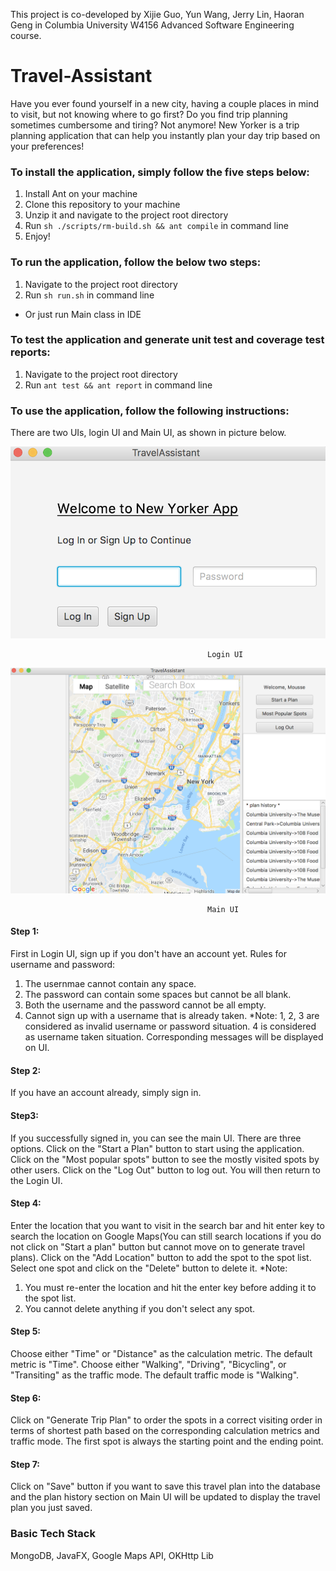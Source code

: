 This project is co-developed by Xijie Guo, Yun Wang, Jerry Lin, Haoran Geng in Columbia University W4156 Advanced Software Engineering course.
# Travel-Assistant

Have you ever found yourself in a new city, having a couple places in mind to visit, but not knowing where to go first? Do you find trip planning sometimes cumbersome and tiring? Not anymore! New Yorker is a trip planning application that can help you instantly plan your day trip based on your preferences!


### To install the application, simply follow the five steps below:
1. Install Ant on your machine
2. Clone this repository to your machine
3. Unzip it and navigate to the project root directory
4. Run `sh ./scripts/rm-build.sh && ant compile` in command line
5. Enjoy!

### To run the application, follow the below two steps:
1. Navigate to the project root directory
2. Run `sh run.sh` in command line
* Or just run Main class in IDE

### To test the application and generate unit test and coverage test reports:
1. Navigate to the project root directory
2. Run `ant test && ant report` in command line

### To use the application, follow the following instructions:
There are two UIs, login UI and Main UI, as shown in picture below.

![Screenshot](LoginUI.png)

                                                Login UI
                            
![Screenshot](MainUI.png)

                                                Main UI


#### Step 1: 
First in Login UI, sign up if you don't have an account yet.
Rules for username and password:
1. The usernmae cannot contain any space.
2. The password can contain some spaces but cannot be all blank.
3. Both the username and the password cannot be all empty.
4. Cannot sign up with a username that is already taken.
*Note: 1, 2, 3 are considered as invalid username or password situation. 4 is considered as username taken situation. Corresponding messages will be displayed on UI.


#### Step 2: 
If you have an account already, simply sign in.


#### Step3:
If you successfully signed in, you can see the main UI. There are three options.
Click on the "Start a Plan" button to start using the application.
Click on the "Most popular spots" button to see the mostly visited spots by other users.
Click on the "Log Out" button to log out. You will then return to the Login UI.


#### Step 4: 
Enter the location that you want to visit in the search bar and hit enter key to search the location on Google Maps(You can still search locations if you do not click on "Start a plan" button but cannot move on to generate travel plans).
Click on the "Add Location" button to add the spot to the spot list.
Select one spot and click on the "Delete" button to delete it. 
*Note: 
1. You must re-enter the location and hit the enter key before adding it to the spot list.
2. You cannot delete anything if you don't select any spot.


#### Step 5:
Choose either "Time" or "Distance" as the calculation metric. The default metric is "Time".
Choose either "Walking", "Driving", "Bicycling", or "Transiting" as the traffic mode. The default traffic mode is "Walking".

#### Step 6:
Click on "Generate Trip Plan" to order the spots in a correct visiting order in terms of shortest path based on the corresponding calculation metrics and traffic mode. The first spot is always the starting point and the ending point.

#### Step 7:
Click on "Save" button if you want to save this travel plan into the database and the plan history section on Main UI will be updated to display the travel plan you just saved. 


### Basic Tech Stack
MongoDB, JavaFX, Google Maps API, OKHttp Lib





